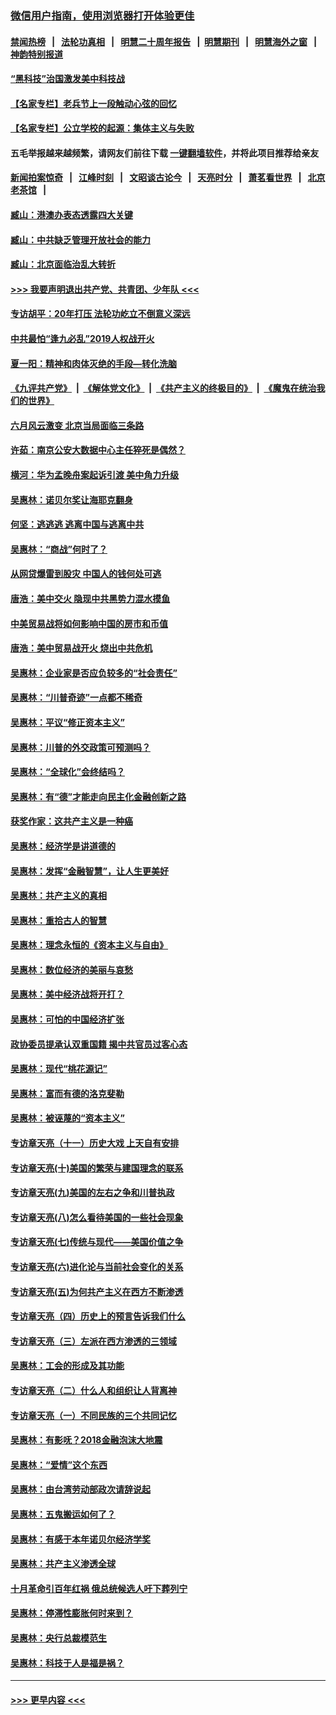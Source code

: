 ### [微信用户指南，使用浏览器打开体验更佳](https://github.com/gfw-breaker/banned-news1/blob/master/indexes/wechat-guide.md?t=0)
#### [禁闻热榜](热点新闻.md?t=0)  &nbsp;&nbsp;|&nbsp;&nbsp; [法轮功真相](https://github.com/gfw-breaker/truth/blob/master/README.md?t=0) &nbsp;&nbsp;|&nbsp;&nbsp; [明慧二十周年报告](https://github.com/gfw-breaker/mh-reports/blob/master/README.md?t=0) &nbsp;&nbsp;|&nbsp;&nbsp;[明慧期刊](https://github.com/gfw-breaker/mh-qikan) &nbsp;&nbsp;|&nbsp;&nbsp; [明慧海外之窗](https://github.com/gfw-breaker/mh-news/blob/master/README.md?t=0) &nbsp;&nbsp;|&nbsp;&nbsp; [神韵特别报道](https://github.com/gfw-breaker/mh-news/blob/master/shenyun.md?t=0)
#### [“黑科技”治国激发美中科技战](../pages/nsc423/n11638056.md?t=02042301) 
#### [【名家专栏】老兵节上一段触动心弦的回忆](../pages/nsc423/n11646016.md?t=02042301) 
#### [【名家专栏】公立学校的起源：集体主义与失败](../pages/nsc423/n11601833.md?t=02042301) 
#### 五毛举报越来越频繁，请网友们前往下载 [一键翻墙软件](https://github.com/gfw-breaker/ssr-accounts)，并将此项目推荐给亲友
#### [新闻拍案惊奇](https://github.com/gfw-breaker/banned-news1/blob/master/pages/link4.md) &nbsp;&nbsp;|&nbsp;&nbsp; [江峰时刻](https://github.com/gfw-breaker/banned-news1/blob/master/pages/link4.md) &nbsp;&nbsp;|&nbsp;&nbsp; [文昭谈古论今](https://github.com/gfw-breaker/banned-news1/blob/master/pages/link4.md) &nbsp;&nbsp;|&nbsp;&nbsp; [天亮时分](https://github.com/gfw-breaker/banned-news1/blob/master/pages/link4.md) &nbsp;&nbsp;|&nbsp;&nbsp; [萧茗看世界](https://github.com/gfw-breaker/banned-news1/blob/master/pages/link4.md) &nbsp;&nbsp;|&nbsp;&nbsp; [北京老茶馆](https://github.com/gfw-breaker/banned-news1/blob/master/pages/link4.md) &nbsp;&nbsp;|&nbsp;&nbsp; 
#### [臧山：港澳办表态透露四大关键](../pages/nsc423/n11421628.md?t=02042301) 
#### [臧山：中共缺乏管理开放社会的能力](../pages/nsc423/n11407457.md?t=02042301) 
#### [臧山：北京面临治乱大转折](../pages/nsc423/n11406895.md?t=02042301) 
#### [>>> 我要声明退出共产党、共青团、少年队 <<<](https://github.com/begood0513/goodnews/blob/master/quit/letter.md) 
#### [专访胡平：20年打压 法轮功屹立不倒意义深远](../pages/nsc423/n11398800.md?t=02042301) 
#### [中共最怕“逢九必乱”2019人权战开火](../pages/nsc423/n11385248.md?t=02042301) 
#### [夏一阳：精神和肉体灭绝的手段—转化洗脑](../pages/nsc423/n11368250.md?t=02042301) 
#### [《九评共产党》](https://github.com/begood0513/9ping.md/blob/master/README.md) &nbsp;|&nbsp; [《解体党文化》](../../../../jtdwh.md/blob/master/README.md)  &nbsp;|&nbsp; [《共产主义的终极目的》](../../../../gczydzjmd.md/blob/master/README.md) &nbsp;|&nbsp; [《魔鬼在统治我们的世界》](../../../../mgztzwmdsj.md/blob/master/README.md) 
#### [六月风云激变 北京当局面临三条路](../pages/nsc423/n11313668.md?t=02042301) 
#### [许茹：南京公安大数据中心主任猝死是偶然？](../pages/nsc423/n11064744.md?t=02042301) 
#### [横河：华为孟晚舟案起诉引渡 美中角力升级](../pages/nsc423/n11027230.md?t=02042301) 
#### [吴惠林：诺贝尔奖让海耶克翻身](../pages/nsc423/n10890049.md?t=02042301) 
#### [何坚：逃逃逃 逃离中国与逃离中共](../pages/nsc423/n10592891.md?t=02042301) 
#### [吴惠林：“商战”何时了？](../pages/nsc423/n10573558.md?t=02042301) 
#### [从网贷爆雷到股灾 中国人的钱何处可逃](../pages/nsc423/n10572800.md?t=02042301) 
#### [唐浩：美中交火 隐现中共黑势力混水摸鱼](../pages/nsc423/n10544040.md?t=02042301) 
#### [中美贸易战将如何影响中国的房市和币值](../pages/nsc423/n10543697.md?t=02042301) 
#### [唐浩：美中贸易战开火 烧出中共危机](../pages/nsc423/n10540126.md?t=02042301) 
#### [吴惠林：企业家是否应负较多的“社会责任”](../pages/nsc423/n10535022.md?t=02042301) 
#### [吴惠林：“川普奇迹”一点都不稀奇](../pages/nsc423/n10512808.md?t=02042301) 
#### [吴惠林：平议“修正资本主义”](../pages/nsc423/n10495724.md?t=02042301) 
#### [吴惠林：川普的外交政策可预测吗？](../pages/nsc423/n10462387.md?t=02042301) 
#### [吴惠林：“全球化”会终结吗？](../pages/nsc423/n10452838.md?t=02042301) 
#### [吴惠林：有“德”才能走向民主化金融创新之路](../pages/nsc423/n10432292.md?t=02042301) 
#### [获奖作家：这共产主义是一种癌](../pages/nsc423/n10431541.md?t=02042301) 
#### [吴惠林：经济学是讲道德的](../pages/nsc423/n10398014.md?t=02042301) 
#### [吴惠林：发挥“金融智慧”，让人生更美好](../pages/nsc423/n10375019.md?t=02042301) 
#### [吴惠林：共产主义的真相](../pages/nsc423/n10351394.md?t=02042301) 
#### [吴惠林：重拾古人的智慧](../pages/nsc423/n10337691.md?t=02042301) 
#### [吴惠林：理念永恒的《资本主义与自由》](../pages/nsc423/n10316274.md?t=02042301) 
#### [吴惠林：数位经济的美丽与哀愁](../pages/nsc423/n10292946.md?t=02042301) 
#### [吴惠林：美中经济战将开打？](../pages/nsc423/n10258825.md?t=02042301) 
#### [吴惠林：可怕的中国经济扩张](../pages/nsc423/n10219147.md?t=02042301) 
#### [政协委员提承认双重国籍 揭中共官员过客心态](../pages/nsc423/n10208809.md?t=02042301) 
#### [吴惠林：现代“桃花源记”](../pages/nsc423/n10185234.md?t=02042301) 
#### [吴惠林：富而有德的洛克斐勒](../pages/nsc423/n10142264.md?t=02042301) 
#### [吴惠林：被诬蔑的“资本主义”](../pages/nsc423/n10124816.md?t=02042301) 
#### [专访章天亮（十一）历史大戏 上天自有安排](../pages/nsc423/n10094905.md?t=02042301) 
#### [专访章天亮(十)美国的繁荣与建国理念的联系](../pages/nsc423/n10094899.md?t=02042301) 
#### [专访章天亮(九)美国的左右之争和川普执政](../pages/nsc423/n10094889.md?t=02042301) 
#### [专访章天亮(八)怎么看待美国的一些社会现象](../pages/nsc423/n10094857.md?t=02042301) 
#### [专访章天亮(七)传统与现代——美国价值之争](../pages/nsc423/n10093140.md?t=02042301) 
#### [专访章天亮(六)进化论与当前社会变化的关系](../pages/nsc423/n10092036.md?t=02042301) 
#### [专访章天亮(五)为何共产主义在西方不断渗透](../pages/nsc423/n10083620.md?t=02042301) 
#### [专访章天亮（四）历史上的预言告诉我们什么](../pages/nsc423/n10083606.md?t=02042301) 
#### [专访章天亮（三）左派在西方渗透的三领域](../pages/nsc423/n10081115.md?t=02042301) 
#### [吴惠林：工会的形成及其功能](../pages/nsc423/n10080633.md?t=02042301) 
#### [专访章天亮（二）什么人和组织让人背离神](../pages/nsc423/n10076637.md?t=02042301) 
#### [专访章天亮（一）不同民族的三个共同记忆](../pages/nsc423/n10074188.md?t=02042301) 
#### [吴惠林：有影呒？2018金融泡沫大地震](../pages/nsc423/n10040534.md?t=02042301) 
#### [吴惠林：“爱情”这个东西](../pages/nsc423/n10019423.md?t=02042301) 
#### [吴惠林：由台湾劳动部政次请辞说起](../pages/nsc423/n9979679.md?t=02042301) 
#### [吴惠林：五鬼搬运如何了？](../pages/nsc423/n9925338.md?t=02042301) 
#### [吴惠林：有感于本年诺贝尔经济学奖](../pages/nsc423/n9871883.md?t=02042301) 
#### [吴惠林：共产主义渗透全球](../pages/nsc423/n9812748.md?t=02042301) 
#### [十月革命引百年红祸 俄总统候选人吁下葬列宁](../pages/nsc423/n9810182.md?t=02042301) 
#### [吴惠林：停滞性膨胀何时来到？](../pages/nsc423/n9764136.md?t=02042301) 
#### [吴惠林：央行总裁模范生](../pages/nsc423/n9728134.md?t=02042301) 
#### [吴惠林：科技于人是福是祸？](../pages/nsc423/n9672982.md?t=02042301) 

----
#### [ >>> 更早内容 <<< ](../indexes/nsc423-earlier.md)

